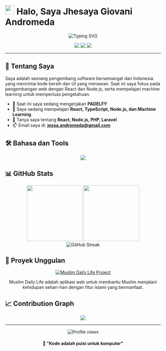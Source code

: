 # <img src="https://media.giphy.com/media/hvRJCLFzcasrR4ia7z/giphy.gif" width="30px"> Halo, Saya Jhesaya Giovani Andromeda

<div align="center">
  <img src="https://readme-typing-svg.herokuapp.com?font=Fira+Code&pause=1000&color=2E9598&width=435&lines=Full-Stack+Developer;UI%2FUX+Enthusiast;Open+Source+Contributor;Always+Learning+New+Things" alt="Typing SVG" />
</div>

<p align="center">
  <a href="https://www.linkedin.com/in/jhesaya-giovani-andromeda/"><img src="https://img.shields.io/badge/LinkedIn-0077B5?style=for-the-badge&logo=linkedin&logoColor=white"></a>
  <a href="https://www.instagram.com/jhesayaa/"><img src="https://img.shields.io/badge/Instagram-E4405F?style=for-the-badge&logo=instagram&logoColor=white"></a>
  <a href="https://muslimdailylife.org/"><img src="https://img.shields.io/badge/Muslim_Daily_Life-1a936f?style=for-the-badge&logo=php&logoColor=white"></a>
</p>

---

## 🚀 Tentang Saya

Saya adalah seorang pengembang software bersemangat dari Indonesia yang mencintai kode bersih dan UI yang menawan. Saat ini saya fokus pada pengembangan web dengan React dan Node.js, serta mempelajari machine learning untuk memperluas pengetahuan.

- 🔭 Saat ini saya sedang mengerjakan **PADELFY**
- 🌱 Saya sedang mempelajari **React, TypeScript, Node.js, dan Machine Learning**
- 💬 Tanya saya tentang **React, Node.js, PHP, Laravel**
- 📫 Email saya di: **jessa.andromeda@gmail.com**

## 🛠️ Bahasa dan Tools

<div align="center">
  <img src="https://skillicons.dev/icons?i=react,nodejs,typescript,javascript,html,css,tailwind,figma,git,supabase,postgres,express,python,docker&perline=7" />
</div>

## 📊 GitHub Stats

<div align="center">
  <img height="180em" src="https://github-readme-stats.vercel.app/api?username=jhesayaa&show_icons=true&theme=tokyonight&include_all_commits=true&count_private=true"/>
  <img height="180em" src="https://github-readme-stats.vercel.app/api/top-langs/?username=jhesayaa&layout=compact&langs_count=8&theme=tokyonight"/>
</div>

<div align="center">
  <img src="https://streak-stats.demolab.com?user=jhesayaa&theme=tokyonight&border_radius=5" alt="GitHub Streak" />
</div>

## 🌟 Proyek Unggulan

<div align="center">
  <a href="https://muslimdailylife.org/">
    <img src="https://img.shields.io/badge/Muslim_Daily_Life-Islamic_Web_App-1a936f?style=for-the-badge&logo=php" alt="Muslim Daily Life Project" />
  </a>
</div>

<div align="center">
  <p>Muslim Daily Life adalah aplikasi web untuk membantu Muslim menjalani kehidupan sehari-hari dengan fitur islami yang bermanfaat.</p>
</div>

## 📈 Contribution Graph

<div align="center">
  <img src="https://github-readme-activity-graph.vercel.app/graph?username=jhesayaa&theme=tokyo-night" />
</div>

---

<div align="center">
  <img src="https://komarev.com/ghpvc/?username=jhesayaa&style=flat-square&color=blue" alt="Profile views" />
</div>

<div align="center">
  <h4>
    📝 "Kode adalah puisi untuk komputer"
  </h4>
</div>
